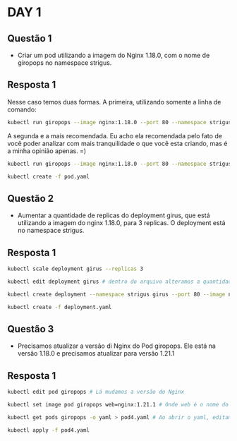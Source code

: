 # DAY 1

## Questão 1

- Criar um pod utilizando a imagem do Nginx 1.18.0, com o nome de giropops no namespace strigus.

## Resposta 1

Nesse caso temos duas formas.
A primeira, utilizando somente a linha de comando:

```bash
kubectl run giropops --image nginx:1.18.0 --port 80 --namespace strigus
```

A segunda e a mais recomendada. Eu acho ela recomendada pelo fato de você poder analizar com mais tranquilidade o que você esta criando, mas é a minha opinião apenas. =)

```bash
kubectl run giropops --image nginx:1.18.0 --port 80 --namespace strigus --dry-run=client -o yaml > pod.yaml

kubectl create -f pod.yaml 
```

## Questão 2

- Aumentar a quantidade de replicas do deployment girus, que está utilizando a imagem do nginx 1.18.0, para 3 replicas. O deployment está no namespace strigus.

## Resposta 1

```bash
kubectl scale deployment girus --replicas 3
```

```bash
kubectl edit deployment girus # dentro do arquivo alteramos a quantidade de replicas e saimos
```

```bash
kubectl create deployment --namespace strigus girus --port 80 --image nginx:1.18.0 --replicas 3 --dry-run=client -o yaml > deployment.yaml

kubectl create -f deployment.yaml
```

## Questão 3

- Precisamos atualizar a versão di Nginx do Pod giropops. Ele está na versão 1.18.0 e precisamos atualizar para versão 1.21.1

## Resposta 1

```bash
kubectl edit pod giropops # Lá mudamos a versão do Nginx
```

```bash
kubectl set image pod giropops web=nginx:1.21.1 # Onde web é o nome do nosso container
```

```bash
kubectl get pods giropops -o yaml > pod4.yaml # Ao abrir o yaml, editamos-o removendo "lixo" e alterando a imagem

kubectl apply -f pod4.yaml
```

```bash

```
